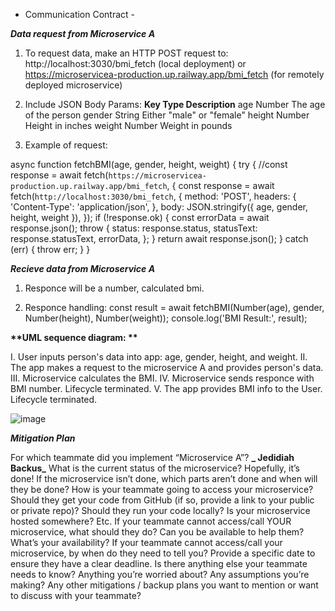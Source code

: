 - Communication Contract -


_**Data request from Microservice A**_

  
1. To request data, make an HTTP POST request to:
http://localhost:3030/bmi_fetch   (local deployment) or https://microservicea-production.up.railway.app/bmi_fetch (for remotely deployed microservice)

 
2. Include JSON Body Params: 
**Key      Type      	   Description**
age   	 Number	   The age of the person
gender	 String	   Either "male" or "female"
height	 Number	   Height in inches
weight	 Number	   Weight in pounds

3. Example of request: 

async function fetchBMI(age, gender, height, weight) {
  try {
     //const response = await fetch(`https://microservicea-production.up.railway.app/bmi_fetch`, {
    const response = await fetch(`http://localhost:3030/bmi_fetch`, {
      method: 'POST',
      headers: {
        'Content-Type': 'application/json',
      },
      body: JSON.stringify({ age, gender, height, weight }),
    });
    if (!response.ok) {
      const errorData = await response.json();
      throw {
        status: response.status,
        statusText: response.statusText,
        errorData,
      };
    }
    return await response.json();
  } catch (err) {
    throw err;
  }
}


_**Recieve data from Microservice A**_

1. Responce will be a number, calculated bmi.
   
2. Responce handling:
    const result = await fetchBMI(Number(age), gender, Number(height), Number(weight));
    console.log('BMI Result:', result);



__**UML sequence diagram: **__

I. User inputs person's data into app: age, gender, height, and weight.
II. The app makes a request to the microservice A and provides person's data.
III. Microservice calculates the BMI.
IV. Microservice sends responce with BMI number. Lifecycle terminated.
V. The app provides BMI info to the User. Lifecycle terminated. 

![image](https://github.com/user-attachments/assets/68391881-c5a0-464d-89e0-6c22b489c9b1)


_**Mitigation Plan**_

For which teammate did you implement “Microservice A”? **_ Jedidiah Backus_**
What is the current status of the microservice? Hopefully, it’s done!
If the microservice isn’t done, which parts aren’t done and when will they be done?
How is your teammate going to access your microservice? Should they get your code from GitHub (if so, provide a link to your public or private repo)? Should they run your code locally? Is your microservice hosted somewhere? Etc.
If your teammate cannot access/call YOUR microservice, what should they do? Can you be available to help them? What’s your availability?
If your teammate cannot access/call your microservice, by when do they need to tell you? Provide a specific date to ensure they have a clear deadline.
Is there anything else your teammate needs to know? Anything you’re worried about? Any assumptions you’re making? Any other mitigations / backup plans you want to mention or want to discuss with your teammate?




   
